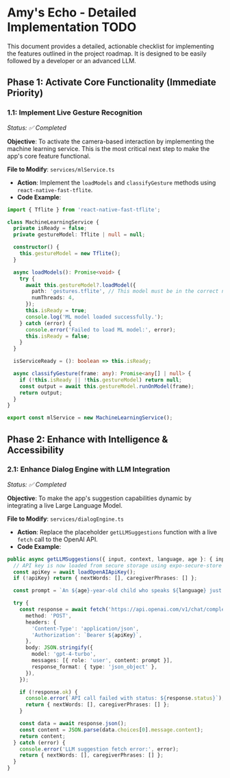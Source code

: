 # Amy's Echo - Detailed Implementation TODO

This document provides a detailed, actionable checklist for implementing the features outlined in the project roadmap. It is designed to be easily followed by a developer or an advanced LLM.

## Phase 1: Activate Core Functionality (Immediate Priority)

### 1.1: Implement Live Gesture Recognition
*Status: ✅ Completed*

**Objective**: To activate the camera-based interaction by implementing the machine learning service. This is the most critical next step to make the app's core feature functional.

**File to Modify**: `services/mlService.ts`

* **Action**: Implement the `loadModels` and `classifyGesture` methods using `react-native-fast-tflite`.
* **Code Example**:

```typescript
import { Tflite } from 'react-native-fast-tflite';

class MachineLearningService {
  private isReady = false;
  private gestureModel: Tflite | null = null;

  constructor() {
    this.gestureModel = new Tflite();
  }

  async loadModels(): Promise<void> {
    try {
      await this.gestureModel?.loadModel({
        path: 'gestures.tflite', // This model must be in the correct native assets folder.
        numThreads: 4,
      });
      this.isReady = true;
      console.log('ML model loaded successfully.');
    } catch (error) {
      console.error('Failed to load ML model:', error);
      this.isReady = false;
    }
  }

  isServiceReady = (): boolean => this.isReady;

  async classifyGesture(frame: any): Promise<any[] | null> {
    if (!this.isReady || !this.gestureModel) return null;
    const output = await this.gestureModel.runOnModel(frame);
    return output;
  }
}

export const mlService = new MachineLearningService();
```

## Phase 2: Enhance with Intelligence & Accessibility

### 2.1: Enhance Dialog Engine with LLM Integration
*Status: ✅ Completed*

**Objective**: To make the app's suggestion capabilities dynamic by integrating a live Large Language Model.

**File to Modify**: `services/dialogEngine.ts`

* **Action**: Replace the placeholder `getLLMSuggestions` function with a live `fetch` call to the OpenAI API.
* **Code Example**:

```typescript
public async getLLMSuggestions({ input, context, language, age }: { input: string, context: string[], language: string, age: number }) {
  // API key is now loaded from secure storage using expo-secure-store
  const apiKey = await loadOpenAIApiKey();
  if (!apiKey) return { nextWords: [], caregiverPhrases: [] };

  const prompt = `An ${age}-year-old child who speaks ${language} just communicated the word "${input}". The surrounding context is [${context.join(', ')}]. Provide helpful, simple, one-to-three word suggestions for the child's next likely words. Also provide encouraging, full-sentence phrases a caregiver could say. Return ONLY a valid JSON object with two keys: "nextWords": string[] and "caregiverPhrases": string[].`;

  try {
    const response = await fetch('https://api.openai.com/v1/chat/completions', {
      method: 'POST',
      headers: {
        'Content-Type': 'application/json',
        'Authorization': `Bearer ${apiKey}`,
      },
      body: JSON.stringify({
        model: 'gpt-4-turbo',
        messages: [{ role: 'user', content: prompt }],
        response_format: { type: 'json_object' },
      }),
    });

    if (!response.ok) {
      console.error(`API call failed with status: ${response.status}`);
      return { nextWords: [], caregiverPhrases: [] };
    }

    const data = await response.json();
    const content = JSON.parse(data.choices[0].message.content);
    return content;
  } catch (error) {
    console.error('LLM suggestion fetch error:', error);
    return { nextWords: [], caregiverPhrases: [] };
  }
}
```
